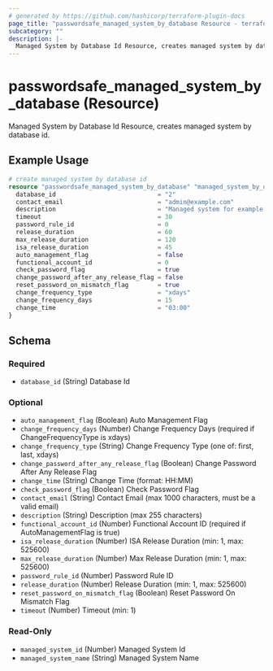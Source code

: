 ```yaml
---
# generated by https://github.com/hashicorp/terraform-plugin-docs
page_title: "passwordsafe_managed_system_by_database Resource - terraform-provider-passwordsafe"
subcategory: ""
description: |-
  Managed System by Database Id Resource, creates managed system by database id.
---
```


# passwordsafe_managed_system_by_database (Resource)

Managed System by Database Id Resource, creates managed system by database id.

## Example Usage

```terraform
# create managed system by database id
resource "passwordsafe_managed_system_by_database" "managed_system_by_database" {
  database_id                            = "2"
  contact_email                          = "admin@example.com"
  description                            = "Managed system for example DB"
  timeout                                = 30
  password_rule_id                       = 0
  release_duration                       = 60
  max_release_duration                   = 120
  isa_release_duration                   = 45
  auto_management_flag                   = false
  functional_account_id                  = 0
  check_password_flag                    = true
  change_password_after_any_release_flag = false
  reset_password_on_mismatch_flag        = true
  change_frequency_type                  = "xdays"
  change_frequency_days                  = 15
  change_time                            = "03:00"
}
```

<!-- schema generated by tfplugindocs -->
## Schema

### Required

- `database_id` (String) Database Id

### Optional

- `auto_management_flag` (Boolean) Auto Management Flag
- `change_frequency_days` (Number) Change Frequency Days (required if ChangeFrequencyType is xdays)
- `change_frequency_type` (String) Change Frequency Type (one of: first, last, xdays)
- `change_password_after_any_release_flag` (Boolean) Change Password After Any Release Flag
- `change_time` (String) Change Time (format: HH:MM)
- `check_password_flag` (Boolean) Check Password Flag
- `contact_email` (String) Contact Email (max 1000 characters, must be a valid email)
- `description` (String) Description (max 255 characters)
- `functional_account_id` (Number) Functional Account ID (required if AutoManagementFlag is true)
- `isa_release_duration` (Number) ISA Release Duration (min: 1, max: 525600)
- `max_release_duration` (Number) Max Release Duration (min: 1, max: 525600)
- `password_rule_id` (Number) Password Rule ID
- `release_duration` (Number) Release Duration (min: 1, max: 525600)
- `reset_password_on_mismatch_flag` (Boolean) Reset Password On Mismatch Flag
- `timeout` (Number) Timeout (min: 1)

### Read-Only

- `managed_system_id` (Number) Managed System Id
- `managed_system_name` (String) Managed System Name
